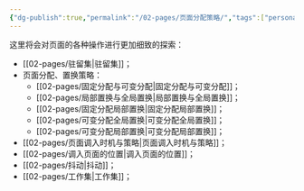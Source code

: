 ```yaml
---
{"dg-publish":true,"permalink":"/02-pages/页面分配策略/","tags":["personal/blog","os"]}
---
```


这里将会对页面的各种操作进行更加细致的探索：
 - [[02-pages/驻留集\|驻留集]]；
 - 页面分配、置换策略：
	 - [[02-pages/固定分配与可变分配\|固定分配与可变分配]]；
	 - [[02-pages/局部置换与全局置换\|局部置换与全局置换]]；
	 - [[02-pages/固定分配局部置换\|固定分配局部置换]]；
	 - [[02-pages/可变分配全局置换\|可变分配全局置换]]；
	 - [[02-pages/可变分配局部置换\|可变分配局部置换]]；
- [[02-pages/页面调入时机与策略\|页面调入时机与策略]]；
- [[02-pages/调入页面的位置\|调入页面的位置]]；
- [[02-pages/抖动\|抖动]]；
- [[02-pages/工作集\|工作集]]；

